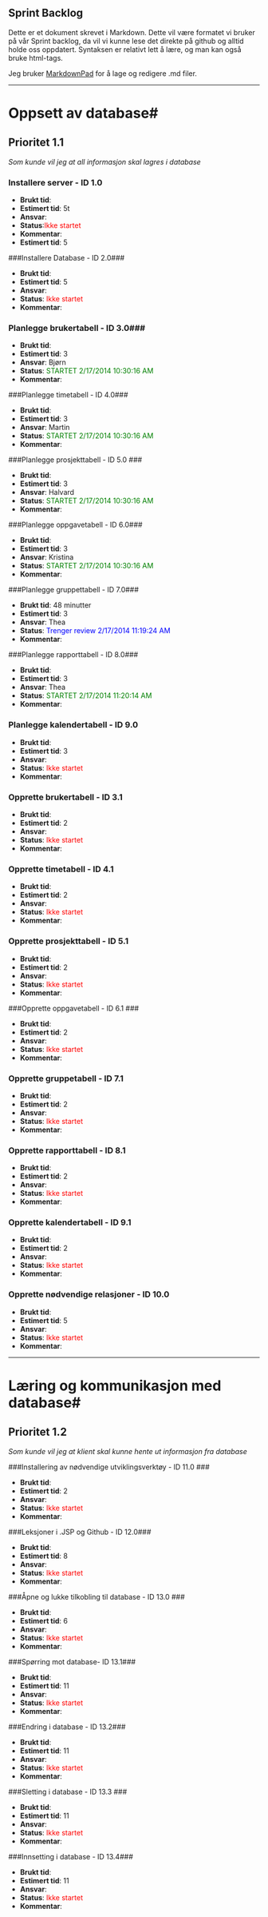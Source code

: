 ## Sprint Backlog ##

Dette er et dokument skrevet i Markdown. 
Dette vil være formatet vi bruker på vår Sprint backlog, da vil vi kunne lese det direkte på github og alltid holde oss oppdatert. Syntaksen er relativt lett å lære, og man kan også bruke html-tags.

Jeg bruker [MarkdownPad](http://markdownpad.com/download.html) for å lage og redigere .md filer. 


<!--- 
Når dere skal endre status på oppgavene endrer dere <font color = 'red'> til <font color = 'green'> og legger til et timestamp. I Markdownpad har man en egen knapp for å generere timestamp (oppe til høyre, ser ut som en liten klokke.

<font color = 'green'>startet 2/16/2014 6:34:49 PM </font>

Fargen synes ikke på github, så når dere vil sjekke statusene kan det være en idè å synkronisere Dokumenter repositorien (om det behøves) og så åpne denne filen i Markdownpad, så synes det mye bedre.

Om dere vil at noen skal se gjennom arbeidet deres kan dere sette fargen til 'blue' og status til "trenger review". Tror vi får årleit oversikt da. 

-->

----------

# Oppsett av database#
## Prioritet 1.1  ##
*Som kunde vil jeg at all informasjon skal lagres i database*

### Installere server - ID 1.0 ###

- **Brukt tid**: 
- **Estimert tid**: 5t 
- **Ansvar**: 
- **Status**:<font color='red'>Ikke startet</font> 
- **Kommentar**: 
- **Estimert tid**: 5

###Installere Database - ID 2.0###

- **Brukt tid**: 
- **Estimert tid**: 5
- **Ansvar**: 
- **Status**: <font color='red'>Ikke startet</font>  
- **Kommentar**: 


### Planlegge brukertabell - ID 3.0###
- **Brukt tid**: 
- **Estimert tid**: 3
- **Ansvar**: Bjørn
- **Status**: <font color='green'>STARTET  2/17/2014 10:30:16 AM </font>  
- **Kommentar**: 

###Planlegge timetabell - ID 4.0###
- **Brukt tid**: 
- **Estimert tid**: 3
- **Ansvar**: Martin
- **Status**: <font color='green'>STARTET  2/17/2014 10:30:16 AM </font>   
- **Kommentar**: 

###Planlegge prosjekttabell - ID 5.0 ###
- **Brukt tid**: 
- **Estimert tid**: 3
- **Ansvar**: Halvard
- **Status**: <font color='green'>STARTET  2/17/2014 10:30:16 AM </font>   
- **Kommentar**: 


###Planlegge oppgavetabell - ID 6.0###
- **Brukt tid**: 
- **Estimert tid**: 3
- **Ansvar**: Kristina
- **Status**: <font color='green'>STARTET  2/17/2014 10:30:16 AM </font>
- **Kommentar**: 

###Planlegge gruppettabell - ID 7.0###
<!--- Startet 2/17/2014 10:30:16 AM
Review: 2/17/2014 11:19:12 AM --->
- **Brukt tid**: 48 minutter
- **Estimert tid**: 3
- **Ansvar**: Thea
- **Status**: <font color='blue'>Trenger review 2/17/2014 11:19:24 AM </font>
- **Kommentar**: 

###Planlegge rapporttabell - ID 8.0###
- **Brukt tid**: 
- **Estimert tid**: 3
- **Ansvar**: Thea
- **Status**: <font color='green'>STARTET 2/17/2014 11:20:14 AM  </font>  
- **Kommentar**: 

### Planlegge kalendertabell - ID 9.0 ###
- **Brukt tid**: 
- **Estimert tid**: 3
- **Ansvar**: 
- **Status**: <font color='red'>Ikke startet</font>  
- **Kommentar**: 

### Opprette brukertabell - ID 3.1 ###
- **Brukt tid**: 
- **Estimert tid**: 2
- **Ansvar**: 
- **Status**: <font color='red'>Ikke startet</font>  
- **Kommentar**: 

### Opprette timetabell - ID 4.1 ###
- **Brukt tid**: 
- **Estimert tid**: 2
- **Ansvar**: 
- **Status**: <font color='red'>Ikke startet</font>  
- **Kommentar**: 

### Opprette prosjekttabell - ID 5.1  ###
- **Brukt tid**: 
- **Estimert tid**: 2
- **Ansvar**: 
- **Status**: <font color='red'>Ikke startet</font>  
- **Kommentar**: 

###Opprette oppgavetabell - ID 6.1  ###
- **Brukt tid**: 
- **Estimert tid**: 2
- **Ansvar**: 
- **Status**: <font color='red'>Ikke startet</font>  
- **Kommentar**: 

### Opprette gruppetabell - ID 7.1 ###
- **Brukt tid**: 
- **Estimert tid**: 2
- **Ansvar**: 
- **Status**: <font color='red'>Ikke startet</font>  
- **Kommentar**: 

### Opprette rapporttabell - ID 8.1 ###
- **Brukt tid**: 
- **Estimert tid**: 2
- **Ansvar**: 
- **Status**: <font color='red'>Ikke startet</font>  
- **Kommentar**: 

### Opprette kalendertabell - ID 9.1 ###
- **Brukt tid**: 
- **Estimert tid**: 2
- **Ansvar**: 
- **Status**: <font color='red'>Ikke startet</font>  
- **Kommentar**: 

### Opprette nødvendige relasjoner - ID 10.0 ###
- **Brukt tid**: 
- **Estimert tid**: 5
- **Ansvar**: 
- **Status**: <font color='red'>Ikke startet</font>  
- **Kommentar**: 

----------

# Læring og kommunikasjon med database#
## Prioritet 1.2 ##
*Som kunde vil jeg at klient skal kunne hente ut informasjon fra database*

###Installering av nødvendige utviklingsverktøy - ID 11.0 ###
- **Brukt tid**: 
- **Estimert tid**: 2
- **Ansvar**: 
- **Status**: <font color='red'>Ikke startet</font>  
- **Kommentar**: 

###Leksjoner i .JSP og Github - ID 12.0###
- **Brukt tid**: 
- **Estimert tid**: 8
- **Ansvar**: 
- **Status**: <font color='red'>Ikke startet</font>  
- **Kommentar**: 

###Åpne og lukke tilkobling til database - ID 13.0 ###
- **Brukt tid**: 
- **Estimert tid**: 6
- **Ansvar**: 
- **Status**: <font color='red'>Ikke startet</font>  
- **Kommentar**: 

###Spørring mot database- ID 13.1###
- **Brukt tid**: 
- **Estimert tid**: 11
- **Ansvar**: 
- **Status**: <font color='red'>Ikke startet</font>  
- **Kommentar**: 

###Endring i database - ID 13.2###
- **Brukt tid**: 
- **Estimert tid**: 11
- **Ansvar**: 
- **Status**: <font color='red'>Ikke startet</font>  
- **Kommentar**: 

###Sletting i database - ID 13.3 ###
- **Brukt tid**: 
- **Estimert tid**: 11
- **Ansvar**: 
- **Status**: <font color='red'>Ikke startet</font>  
- **Kommentar**: 

###Innsetting i database - ID 13.4###
- **Brukt tid**: 
- **Estimert tid**: 11
- **Ansvar**: 
- **Status**: <font color='red'>Ikke startet</font>  
- **Kommentar**: 

